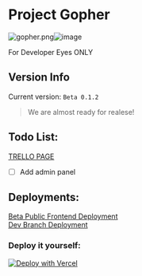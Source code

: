 # Project Gopher
<img src="blob:chrome-untrusted://media-app/5037a2dc-b488-4bb4-a375-f8c8b4a77684" alt="gopher.png"/>![image](https://user-images.githubusercontent.com/68345602/228649498-6fdfe241-5fbd-455a-8289-04a46e444f58.png)

For Developer Eyes ONLY

## Version Info
Current version:  `Beta 0.1.2`  
> We are almost ready for realese!

## Todo List:
[TRELLO PAGE](https://trello.com/invite/b/mDV8NsNY/ATTI0afded088e4d97fbfb0bfc4107e664faA34565F0/gopher)
- [ ] Add admin panel
## Deployments:
[Beta Public Frontend Deployment](https://gopher-pi.vercel.app/)      
[Dev Branch Deployment](https://gopher-git-dev-logi1knobe.vercel.app/)
### Deploy it yourself:

[![Deploy with Vercel](https://vercel.com/button)](https://vercel.com/new/clone?repository-url=https%3A%2F%2Fgithub.com%2Flogi1knobe%2FGopher%2F)
